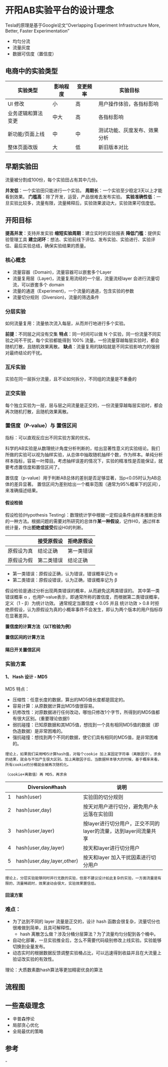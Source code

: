 # 开阳AB实验平台的设计理念

Tesla的原理是基于Google论文“Overlapping Experiment Infrastructure More, Better, Faster Experimentation”

- 均匀分流
- 流量灰度
- 数据可信度（置信度）

## 电商中的实验类型


| 实验类型 | 影响程度 | 变更频率 | 实验目标 | 
| --- | --- | --- | --- |
| UI 修改 | 小 | 高 | 用户操作体验，各指标影响 |
| 业务逻辑和算法变更 | 中大 | 高 | 各指标影响 |
| 新功能/页面上线 | 中 | 中 | 测试功能、灰度发布、效果分析 |
| 整体页面改版 | 大 | 低 | 新旧版本对比 |

## 早期实验田

流量被分割成100份，每个实验田占有其中几份。

**并发低**：一个实验田只能进行一个实验。
**周期长**：一个实验至少稳定3天以上才能看到效果。
**门槛高**：除了开发，运营，产品很难去发布实验。
**实验准确性低**：一旦实验比较多，流量有限，流量稀释后，实验效果波动大，实验效果可信度低。

## 开阳目标

**提高并发**：支持并发实验
**缩短实验周期**：建立实时的实验报表
**降低门槛**：提供实验管理工具
**建立闭环**：想法、实验前线下评估、发布实验、实验进行、实验评估、最后实验总结，确保实验结果的质量。

### 核心概念

- 流量容器（Domain)，流量容器可以嵌套多个Layer
- 流量复用层（Layer)，流量复用流经的一个层，流量流经layer 会进行流量切流，可以嵌套多个 domain
- 流量的通道（Experiment)，一个流量的通道，包含实验的参数
- 流量切分规则（Diversion)，流量的筛选条件

### 分层实验
如何流量复用：流量依次流入每层，从而并行地进行多个实验。

**前提**：不同层之间没有交集
**特点**：同一时间可以做 N 个实验，同一份流量不同实验之间不干扰，每个实验都能得到 100% 流量。一份流量穿越每层实验时，都会随机打散，且随机效果离散。
**缺点**：流量复用的缺陷就是不同实验影响力的强弱对最终结论的干扰。

### 互斥实验
	
实验在同一层拆分流量，且不论如何拆分，不同组的流量是不重叠的
	
### 正交实验

每个独立实验为一层，层与层之间流量是正交的，一份流量穿越每层实验时，都会再次随机打散，且随机效果离散。

### 置信度（P-value）与 置信区间

指标：可以直观反应出不同实验方案的优劣。

科学的AB实验是从数理统计角度分析判断的，给出显著性意义的实验结论。我们所做的实验可以视为抽样实验，从总体中抽取随机抽样个数，作为样本。单纯分析样本指标，容易一叶障目。考虑抽样误差的情况下，实验的精准性是否能保证，就要考虑置信度和置信区间了。

置信度（p-value）用于判断AB总体的差别是否足够显著，当p<0.05时认为AB总体的差异显著。
置信区间为差别给出一个概率范围（通常为95%概率下的区间），来准确描述结果。

#### 假设检验

假设检验(Hypothesis Testing)：数理统计学中根据一定假设条件由样本推断总体的一种方法。根据问题的需要对所研究的总体作**某一种假设**，记作H0，通过样本统计量，作出**拒绝或接受**假设H0的判断。

|  | 接受原假设 | 拒绝原假设 |
| --- | --- | --- |
| 原假设为真 | 结论正确 | 第一类错误 |
| 原假设为假 | 第二类错误 | 结论正确 |

- 第一类错误：原假设正确，认为错误，错误概率记为 α
- 第二类错误：原假设错误，认为正确，错误概率记为 β

假设检验是通过分析出现两类错误的概率，从而避免这两类错误的。
其中第一类错误概率 α ，也用P-value表示，即通常所称的置信度，而根据第二类错误概率，定义（1 - β）为统计功效。
通常规定当置信度 < 0.05 并且 统计功效 > 0.8 时拒绝原假设，认为原假设为真的小概率事件不会发生，即认为两个版本的用户指标存在显著差异。

**置信度的计算方法（以T检验为例）**

**置信区间的计算方法**

#### 隔日开关置信区间


### 实验方案

#### 1、 Hash 设计 - MD5

MD5 特点：
- 压缩性：任意长度的数据，算出的MD5值长度都是固定的。
- 容易计算：从原数据计算出MD5值很容易。
- 抗修改性：对原数据进行任何改动，哪怕只修改1个字节，所得到的MD5值都有很大区别。(重要理论依据!)
- 弱抗碰撞：已知原数据和其MD5值，想找到一个具有相同MD5值的数据（即伪造数据）是非常困难的。
- 强抗碰撞：想找到两个不同的数据，使它们具有相同的MD5值，是非常困难的。

```
理论上，如果我们采用MD5计算hash值，对每个cookie 加上某固定字符串（离散因子），求余的结果，就会与不加产生很大区别。加上离散因子后，当数据样本够大的时候，基于概率来看，所有cookie的分桶就会被再次随机化。

（cookie+离散值）再 MD5，再求余
```


|  | Diversion#hash  | 说明 |
| --- | --- | --- |
| 1 | hash(user) | 实验田的切分规则 |
| 2 | hash(user,day) | 按天对用户进行切分，避免用户永远落在实验田 |
| 3 | hash(user,layer) | 按layer进行切分用户，正交不同的layer的流量，达到layer间流量共享 |
| 4 | hash(user,day,layer) | 按天和layer进行切分用户 |
| 5 | hash(user,day,layer,other) |  按天和layer 加入干扰因素进行切分用户 |

```
理论上，分层实验能够同时并行无数的实验，但是不建议设计如此复杂的实验，一方面流量是有限的，流量稀疏时，效果波动会很大，实验效果置信低。
```


#### 回滚方案

### 难点：

- 为了达到不同的 layer 流量是正交的，设计 hash 函数会很复杂，流量切分也很难做到简单，且具可解释性。
	- hash 离散怎么做？涉及分桶分层算法？为了流量均匀分配到各个桶中。
- 自动化部署，一旦实验推全后，怎么不需要代码级别修改上线实验。实验能够切换到全量发布。
- 动态实时的根据数据反馈调整实验桶占比，可以迅速得到收益并且在大流量上验证改实验的有效性。



理论：大质数素数hash算法等更加精密优良的算法


## 流程图





## 一些高级理念

- 辛普森悖论
- 局部贪心优化
- 全局最优的策略


## 参考

-[](https://www.jianshu.com/p/79d31a72978f)